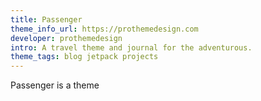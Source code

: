 ```yaml
---
title: Passenger
theme_info_url: https://prothemedesign.com
developer: prothemedesign
intro: A travel theme and journal for the adventurous.
theme_tags: blog jetpack projects
---
```

Passenger is a theme
